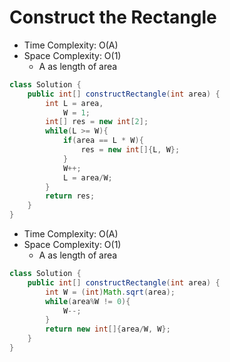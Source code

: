 # Construct the Rectangle

- Time Complexity: O(A)
- Space Complexity: O(1)
  - A as length of area

```java
class Solution {
    public int[] constructRectangle(int area) {
        int L = area,
            W = 1;
        int[] res = new int[2];
        while(L >= W){
            if(area == L * W){
                res = new int[]{L, W};
            }
            W++;
            L = area/W;
        }
        return res;
    }
}
```

- Time Complexity: O(A)
- Space Complexity: O(1)
  - A as length of area

```java
class Solution {
    public int[] constructRectangle(int area) {
        int W = (int)Math.sqrt(area);
        while(area%W != 0){
            W--;
        }
        return new int[]{area/W, W};
    }
}
```
